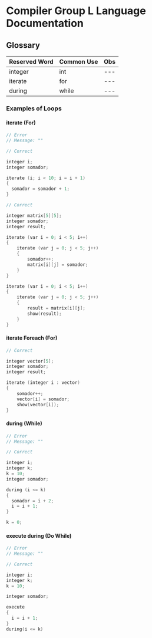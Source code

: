 # Compiler Group L Language Documentation 

## Glossary

| Reserved Word | Common Use | Obs |
|--- |--- |--- |
| integer | int | --- |
| iterate | for | --- |
| during | while | --- |

### Examples of Loops

#### iterate (For)

```cpp
// Error
// Message: ""

```

```cpp
// Correct

integer i;
integer somador;

iterate (i; i < 10; i = i + 1)
{
  somador = somador + 1;
}
```

```cpp
// Correct

integer matrix[5][5];
integer somador;
integer result;

iterate (var i = 0; i < 5; i++)
{
    iterate (var j = 0; j < 5; j++)
    {
        somador++;
        matrix[i][j] = somador;
    }
}

iterate (var i = 0; i < 5; i++)
{
    iterate (var j = 0; j < 5; j++)
    {
        result = matrix[i][j];
        show(result);
    }
}
```

#### iterate Foreach (For)
```cpp
// Correct

integer vector[5];
integer somador;
integer result;

iterate (integer i : vector)
{
    somador++;
    vector[i] = somador;
    show(vector[i]);
}

```


#### during (While)

```cpp
// Error
// Message: ""

```

```cpp
// Correct

integer i;
integer k;
k = 10;
integer somador;

during (i <= k)
{
  somador = i + 2;
  i = i + 1;
}

k = 0;
```


#### execute during (Do While)

```cpp
// Error
// Message: ""

```

```cpp
// Correct 

integer i;
integer k;
k = 10;

integer somador;

execute 
{
  i = i + 1;
}
during(i <= k)
```
